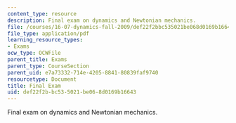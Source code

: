 ```yaml
---
content_type: resource
description: Final exam on dynamics and Newtonian mechanics.
file: /courses/16-07-dynamics-fall-2009/def22f2bbc535021be068d0169b16643_MIT16_07F09_final07.pdf
file_type: application/pdf
learning_resource_types:
- Exams
ocw_type: OCWFile
parent_title: Exams
parent_type: CourseSection
parent_uid: e7a73332-714e-4205-8841-80839faf9740
resourcetype: Document
title: Final Exam
uid: def22f2b-bc53-5021-be06-8d0169b16643
---
```

Final exam on dynamics and Newtonian mechanics.

